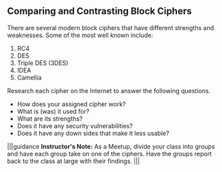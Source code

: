 ## Comparing and Contrasting Block Ciphers

There are several modern block ciphers that have different strengths and weaknesses.  Some of the most well known include: 

1. RC4
1. DES
1. Triple DES (3DES)
1. IDEA
1. Camellia

Research each cipher on the Internet to answer the following questions.
- How does your assigned cipher work?
- What is (was) it used for?
- What are its strengths?
- Does it have any security vulnerabilities?
- Does it have any down sides that make it less usable?


|||guidance
**Instructor's Note:** As a Meetup, divide your class into groups and have each group take on one of the ciphers. Have the groups report back to the class at large with their findings.
|||